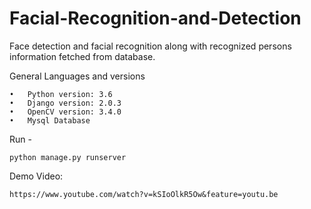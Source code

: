 # Facial-Recognition-and-Detection
Face detection and facial recognition along with recognized persons information fetched from database.

General Languages and versions

    •	Python version: 3.6
    •	Django version: 2.0.3
    •	OpenCV version: 3.4.0
    •	Mysql Database

Run -

    python manage.py runserver

Demo Video:

	https://www.youtube.com/watch?v=kSIoOlkR5Ow&feature=youtu.be


